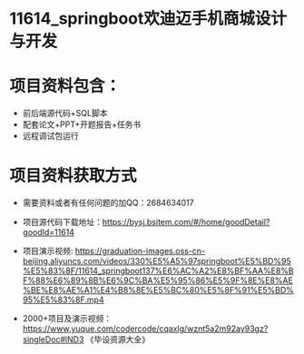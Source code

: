 # 11614_springboot欢迪迈手机商城设计与开发
 
# 项目资料包含：
* 前后端源代码+SQL脚本
* 配套论文+PPT+开题报告+任务书
* 远程调试包运行

# 项目资料获取方式
* 需要资料或者有任何问题的加QQ：2684634017
* 项目源代码下载地址：https://bysj.bsitem.com/#/home/goodDetail?goodId=11614

* 项目演示视频:  https://graduation-images.oss-cn-beijing.aliyuncs.com/videos/330%E5%A5%97springboot%E5%BD%95%E5%83%8F/11614_springboot137%E6%AC%A2%E8%BF%AA%E8%BF%88%E6%89%8B%E6%9C%BA%E5%95%86%E5%9F%8E%E8%AE%BE%E8%AE%A1%E4%B8%8E%E5%BC%80%E5%8F%91%E5%BD%95%E5%83%8F.mp4


* 2000+项目及演示视频：https://www.yuque.com/codercode/cqaxlg/wznt5a2m92ay93gz?singleDoc#lND3 《毕设资源大全》






